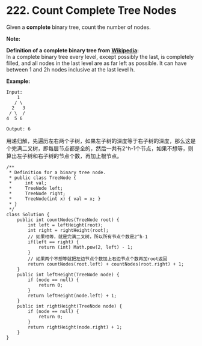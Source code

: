 # 222. Count Complete Tree Nodes

Given a **complete** binary tree, count the number of nodes.

**Note:**

**Definition of a complete binary tree from** [**Wikipedia**](http://en.wikipedia.org/wiki/Binary_tree#Types_of_binary_trees)**:**  
In a complete binary tree every level, except possibly the last, is completely filled, and all nodes in the last level are as far left as possible. It can have between 1 and 2h nodes inclusive at the last level h.

**Example:**

```text
Input: 
    1
   / \
  2   3
 / \  /
4  5 6

Output: 6
```

用递归解，先遍历左右两个子树，如果左子树的深度等于右子树的深度，那么这是个完满二叉树，即每层节点都是全的，然后一共有2^h-1个节点，如果不想等，则算出左子树和右子树的节点个数，再加上根节点。

```text
/**
 * Definition for a binary tree node.
 * public class TreeNode {
 *     int val;
 *     TreeNode left;
 *     TreeNode right;
 *     TreeNode(int x) { val = x; }
 * }
 */
class Solution {
    public int countNodes(TreeNode root) {
        int left = leftHeight(root);
        int right = rightHeight(root);
        // 如果相等，就是完满二叉树，所以所有节点个数是2^h-1
        if(left == right) {
            return (int) Math.pow(2, left) - 1;
        }
        // 如果两个不想等就把左边节点个数加上右边节点个数再加root返回
        return countNodes(root.left) + countNodes(root.right) + 1;
    }
    public int leftHeight(TreeNode node) {
        if (node == null) {
            return 0;
        }
        return leftHeight(node.left) + 1;
    }
    public int rightHeight(TreeNode node) {
        if (node == null) {
            return 0;
        }
        return rightHeight(node.right) + 1;
    }
}
```

